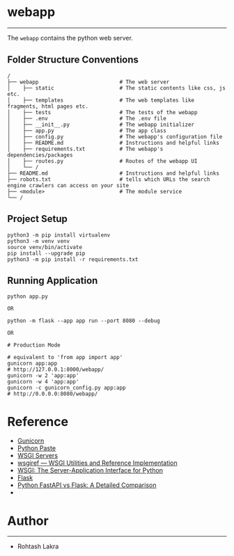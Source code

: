 # webapp

---

The ```webapp``` contains the python web server.


## Folder Structure Conventions
```
/
├── webapp                          # The web server
│    ├── static                     # The static contents like css, js etc.
│    ├── templates                  # The web templates like fragments, html pages etc.
│    ├── tests                      # The tests of the webapp
│    ├── .env                       # The .env file
│    ├── __init__.py                # The webapp initializer
│    ├── app.py                     # The app class
│    ├── config.py                  # The webapp's configuration file
│    ├── README.md                  # Instructions and helpful links
│    ├── requirements.txt           # The webapp's dependencies/packages
│    ├── routes.py                  # Routes of the webapp UI
│    └── /
├── README.md                       # Instructions and helpful links
├── robots.txt                      # tells which URLs the search engine crawlers can access on your site
├── <module>                        # The module service
└── /
```

## Project Setup
```shell
python3 -m pip install virtualenv
python3 -m venv venv
source venv/bin/activate
pip install --upgrade pip
python3 -m pip install -r requirements.txt 
```


## Running Application
```shell
python app.py

OR

python -m flask --app app run --port 8080 --debug

OR

# Production Mode

# equivalent to 'from app import app'
gunicorn app:app
# http://127.0.0.1:8000/webapp/
gunicorn -w 2 'app:app'
gunicorn -w 4 'app:app'
gunicorn -c gunicorn_config.py app:app
# http://0.0.0.0:8080/webapp/
```


# Reference
- [Gunicorn](https://flask.palletsprojects.com/en/3.0.x/deploying/gunicorn/)
- [Python Paste](https://pythonpaste.readthedocs.io/en/latest/index.html)
- [WSGI Servers](https://www.fullstackpython.com/wsgi-servers.html)
- [wsgiref — WSGI Utilities and Reference Implementation](https://docs.python.org/3/library/wsgiref.html)
- [WSGI: The Server-Application Interface for Python](https://www.toptal.com/python/pythons-wsgi-server-application-interface)
- [Flask](https://flask.palletsprojects.com/en/3.0.x/)
- [Python FastAPI vs Flask: A Detailed Comparison](https://www.turing.com/kb/fastapi-vs-flask-a-detailed-comparison)
- 


# Author

---

- Rohtash Lakra
